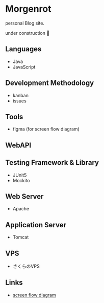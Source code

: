 # Morgenrot
personal Blog site.

under construction :construction:

## Languages 
- Java
- JavaScript

## Development Methodology
- kanban
- issues

## Tools
- figma (for screen flow diagram)

## WebAPI

## Testing Framework & Library
- JUnit5
- Mockito

## Web Server
- Apache

## Application Server
- Tomcat

## VPS
- さくらのVPS

## Links
- [screen flow diagram](screenFlowDiagram.md)
